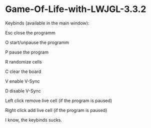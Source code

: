 # Game-Of-Life-with-LWJGL-3.3.2
Keybinds (available in the main window):

  Esc close the programm

  O start/unpause the programm

  P pause the program

  R randomize cells

  C clear the board

  V enable V-Sync

  D disable V-Sync

  Left click remove live cell (if the program is paused)

  Right click add live cell (if the program is paused)
  
  
I know, the keybinds sucks.

